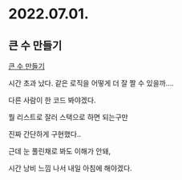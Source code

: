 # 2022.07.01.

## 큰 수 만들기

[큰 수 만들기](https://programmers.co.kr/learn/courses/30/lessons/42883)

시간 초과 났다. 같은 로직을 어떻게 더 잘 짤 수 있을까....

다른 사람이 한 코드 봐야겠다.

뭘 리스트로 잘러 스택으로 하면 되는구만

진짜 간단하게 구현했다..

근데 눈 풀린채로 봐도 이해가 안돼,

시간 낭비 느낌 나서 내일 아침에 해야겠다.

